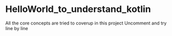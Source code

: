 # HelloWorld_to_understand_kotlin

All the core concepts are tried to coverup in this project
Uncomment and try line by line
